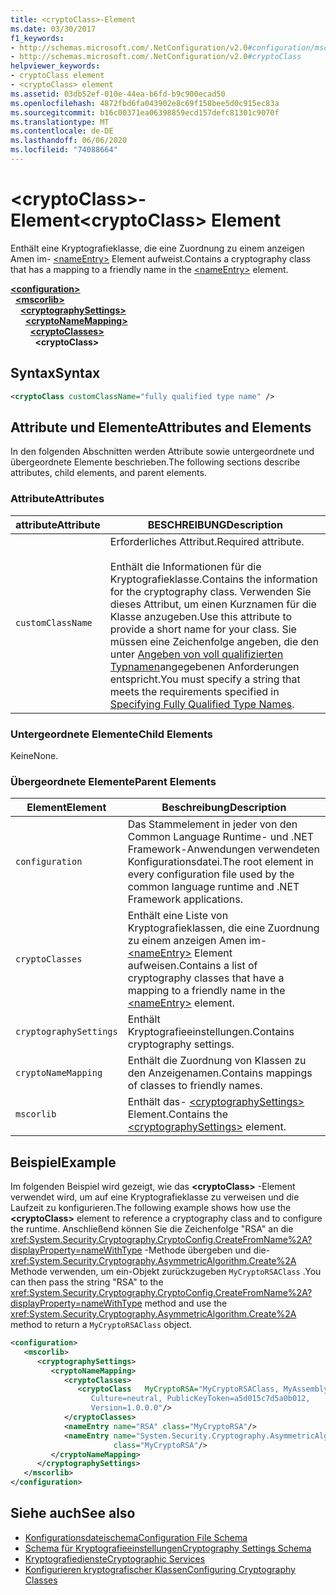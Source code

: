 ```yaml
---
title: <cryptoClass>-Element
ms.date: 03/30/2017
f1_keywords:
- http://schemas.microsoft.com/.NetConfiguration/v2.0#configuration/mscorlib/cryptographySettings/cryptoNameMapping/cryptoClasses/cryptoClass
- http://schemas.microsoft.com/.NetConfiguration/v2.0#cryptoClass
helpviewer_keywords:
- cryptoClass element
- <cryptoClass> element
ms.assetid: 03db52ef-010e-44ea-b6fd-b9c900ecad50
ms.openlocfilehash: 4872fbd6fa043902e8c69f158bee5d0c915ec83a
ms.sourcegitcommit: b16c00371ea06398859ecd157defc81301c9070f
ms.translationtype: MT
ms.contentlocale: de-DE
ms.lasthandoff: 06/06/2020
ms.locfileid: "74088664"
---
```

# <a name="cryptoclass-element"></a><span data-ttu-id="24530-102">\<cryptoClass>-Element</span><span class="sxs-lookup"><span data-stu-id="24530-102">\<cryptoClass> Element</span></span>
<span data-ttu-id="24530-103">Enthält eine Kryptografieklasse, die eine Zuordnung zu einem anzeigen Amen im- [\<nameEntry>](nameentry-element.md) Element aufweist.</span><span class="sxs-lookup"><span data-stu-id="24530-103">Contains a cryptography class that has a mapping to a friendly name in the [\<nameEntry>](nameentry-element.md) element.</span></span>  

[**\<configuration>**](../configuration-element.md)\
&nbsp;&nbsp;[**\<mscorlib>**](mscorlib-element-for-cryptography-settings.md)\
&nbsp;&nbsp;&nbsp;&nbsp;[**\<cryptographySettings>**](cryptographysettings-element.md)\
&nbsp;&nbsp;&nbsp;&nbsp;&nbsp;&nbsp;[**\<cryptoNameMapping>**](cryptonamemapping-element.md)\
&nbsp;&nbsp;&nbsp;&nbsp;&nbsp;&nbsp;&nbsp;&nbsp;[**\<cryptoClasses>**](cryptoclasses-element.md)\
&nbsp;&nbsp;&nbsp;&nbsp;&nbsp;&nbsp;&nbsp;&nbsp;&nbsp;&nbsp;**\<cryptoClass>**

## <a name="syntax"></a><span data-ttu-id="24530-104">Syntax</span><span class="sxs-lookup"><span data-stu-id="24530-104">Syntax</span></span>  
  
```xml  
<cryptoClass customClassName="fully qualified type name" />  
```  
  
## <a name="attributes-and-elements"></a><span data-ttu-id="24530-105">Attribute und Elemente</span><span class="sxs-lookup"><span data-stu-id="24530-105">Attributes and Elements</span></span>  
 <span data-ttu-id="24530-106">In den folgenden Abschnitten werden Attribute sowie untergeordnete und übergeordnete Elemente beschrieben.</span><span class="sxs-lookup"><span data-stu-id="24530-106">The following sections describe attributes, child elements, and parent elements.</span></span>  
  
### <a name="attributes"></a><span data-ttu-id="24530-107">Attribute</span><span class="sxs-lookup"><span data-stu-id="24530-107">Attributes</span></span>  
  
|<span data-ttu-id="24530-108">attribute</span><span class="sxs-lookup"><span data-stu-id="24530-108">Attribute</span></span>|<span data-ttu-id="24530-109">BESCHREIBUNG</span><span class="sxs-lookup"><span data-stu-id="24530-109">Description</span></span>|  
|---------------|-----------------|  
|`customClassName`|<span data-ttu-id="24530-110">Erforderliches Attribut.</span><span class="sxs-lookup"><span data-stu-id="24530-110">Required attribute.</span></span><br /><br /> <span data-ttu-id="24530-111">Enthält die Informationen für die Kryptografieklasse.</span><span class="sxs-lookup"><span data-stu-id="24530-111">Contains the information for the cryptography class.</span></span> <span data-ttu-id="24530-112">Verwenden Sie dieses Attribut, um einen Kurznamen für die Klasse anzugeben.</span><span class="sxs-lookup"><span data-stu-id="24530-112">Use this attribute to provide a short name for your class.</span></span> <span data-ttu-id="24530-113">Sie müssen eine Zeichenfolge angeben, die den unter [Angeben von voll qualifizierten Typnamen](../../../reflection-and-codedom/specifying-fully-qualified-type-names.md)angegebenen Anforderungen entspricht.</span><span class="sxs-lookup"><span data-stu-id="24530-113">You must specify a string that meets the requirements specified in [Specifying Fully Qualified Type Names](../../../reflection-and-codedom/specifying-fully-qualified-type-names.md).</span></span>|  
  
### <a name="child-elements"></a><span data-ttu-id="24530-114">Untergeordnete Elemente</span><span class="sxs-lookup"><span data-stu-id="24530-114">Child Elements</span></span>  
 <span data-ttu-id="24530-115">Keine</span><span class="sxs-lookup"><span data-stu-id="24530-115">None.</span></span>  
  
### <a name="parent-elements"></a><span data-ttu-id="24530-116">Übergeordnete Elemente</span><span class="sxs-lookup"><span data-stu-id="24530-116">Parent Elements</span></span>  
  
|<span data-ttu-id="24530-117">Element</span><span class="sxs-lookup"><span data-stu-id="24530-117">Element</span></span>|<span data-ttu-id="24530-118">Beschreibung</span><span class="sxs-lookup"><span data-stu-id="24530-118">Description</span></span>|  
|-------------|-----------------|  
|`configuration`|<span data-ttu-id="24530-119">Das Stammelement in jeder von den Common Language Runtime- und .NET Framework-Anwendungen verwendeten Konfigurationsdatei.</span><span class="sxs-lookup"><span data-stu-id="24530-119">The root element in every configuration file used by the common language runtime and .NET Framework applications.</span></span>|  
|`cryptoClasses`|<span data-ttu-id="24530-120">Enthält eine Liste von Kryptografieklassen, die eine Zuordnung zu einem anzeigen Amen im- [\<nameEntry>](nameentry-element.md) Element aufweisen.</span><span class="sxs-lookup"><span data-stu-id="24530-120">Contains a list of cryptography classes that have a mapping to a friendly name in the [\<nameEntry>](nameentry-element.md) element.</span></span>|  
|`cryptographySettings`|<span data-ttu-id="24530-121">Enthält Kryptografieeinstellungen.</span><span class="sxs-lookup"><span data-stu-id="24530-121">Contains cryptography settings.</span></span>|  
|`cryptoNameMapping`|<span data-ttu-id="24530-122">Enthält die Zuordnung von Klassen zu den Anzeigenamen.</span><span class="sxs-lookup"><span data-stu-id="24530-122">Contains mappings of classes to friendly names.</span></span>|  
|`mscorlib`|<span data-ttu-id="24530-123">Enthält das- [\<cryptographySettings>](cryptographysettings-element.md) Element.</span><span class="sxs-lookup"><span data-stu-id="24530-123">Contains the [\<cryptographySettings>](cryptographysettings-element.md) element.</span></span>|  
  
## <a name="example"></a><span data-ttu-id="24530-124">Beispiel</span><span class="sxs-lookup"><span data-stu-id="24530-124">Example</span></span>  
 <span data-ttu-id="24530-125">Im folgenden Beispiel wird gezeigt, wie das **\<cryptoClass>** -Element verwendet wird, um auf eine Kryptografieklasse zu verweisen und die Laufzeit zu konfigurieren.</span><span class="sxs-lookup"><span data-stu-id="24530-125">The following example shows how use the **\<cryptoClass>** element to reference a cryptography class and to configure the runtime.</span></span> <span data-ttu-id="24530-126">Anschließend können Sie die Zeichenfolge "RSA" an die <xref:System.Security.Cryptography.CryptoConfig.CreateFromName%2A?displayProperty=nameWithType> -Methode übergeben und die- <xref:System.Security.Cryptography.AsymmetricAlgorithm.Create%2A> Methode verwenden, um ein-Objekt zurückzugeben `MyCryptoRSAClass` .</span><span class="sxs-lookup"><span data-stu-id="24530-126">You can then pass the string "RSA" to the <xref:System.Security.Cryptography.CryptoConfig.CreateFromName%2A?displayProperty=nameWithType> method and use the <xref:System.Security.Cryptography.AsymmetricAlgorithm.Create%2A> method to return a `MyCryptoRSAClass` object.</span></span>  
  
```xml  
<configuration>  
   <mscorlib>  
      <cryptographySettings>  
         <cryptoNameMapping>  
            <cryptoClasses>  
               <cryptoClass   MyCryptoRSA="MyCryptoRSAClass, MyAssembly  
                  Culture=neutral, PublicKeyToken=a5d015c7d5a0b012,  
                  Version=1.0.0.0"/>  
            </cryptoClasses>  
            <nameEntry name="RSA" class="MyCryptoRSA"/>  
            <nameEntry name="System.Security.Cryptography.AsymmetricAlgorithm"  
                       class="MyCryptoRSA"/>  
         </cryptoNameMapping>  
      </cryptographySettings>  
   </mscorlib>  
</configuration>  
```  
  
## <a name="see-also"></a><span data-ttu-id="24530-127">Siehe auch</span><span class="sxs-lookup"><span data-stu-id="24530-127">See also</span></span>

- [<span data-ttu-id="24530-128">Konfigurationsdateischema</span><span class="sxs-lookup"><span data-stu-id="24530-128">Configuration File Schema</span></span>](../index.md)
- [<span data-ttu-id="24530-129">Schema für Kryptografieeinstellungen</span><span class="sxs-lookup"><span data-stu-id="24530-129">Cryptography Settings Schema</span></span>](index.md)
- [<span data-ttu-id="24530-130">Kryptografiedienste</span><span class="sxs-lookup"><span data-stu-id="24530-130">Cryptographic Services</span></span>](../../../../standard/security/cryptographic-services.md)
- [<span data-ttu-id="24530-131">Konfigurieren kryptografischer Klassen</span><span class="sxs-lookup"><span data-stu-id="24530-131">Configuring Cryptography Classes</span></span>](../../configure-cryptography-classes.md)
